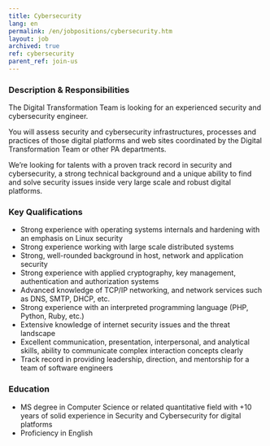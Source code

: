 ```yaml
---
title: Cybersecurity
lang: en
permalink: /en/jobpositions/cybersecurity.htm
layout: job
archived: true
ref: cybersecurity
parent_ref: join-us
---
```


### Description & Responsibilities
The Digital Transformation Team is looking for an experienced security and cybersecurity engineer.

You will assess security and cybersecurity infrastructures, processes and practices of those digital platforms and web sites coordinated  by the Digital Transformation Team or other PA departments.

We’re looking for talents with a proven track record in security and cybersecurity, a strong technical background and a unique ability to find and solve security issues inside very large scale and robust digital platforms.


### Key Qualifications
- Strong experience with operating systems internals and hardening with an emphasis on Linux security
- Strong experience working with large scale distributed systems
- Strong, well-rounded background in host, network and application security
- Strong experience with applied cryptography, key management, authentication and authorization systems
- Advanced knowledge of TCP/IP networking, and network services such as DNS, SMTP, DHCP, etc.
- Strong experience with an interpreted programming language (PHP, Python, Ruby, etc.)
- Extensive knowledge of internet security issues and the threat landscape
- Excellent communication, presentation, interpersonal, and analytical skills, ability to communicate complex interaction concepts clearly
- Track record in providing leadership, direction, and mentorship for a team of software engineers

### Education
- MS degree in Computer Science or related quantitative field with +10 years of solid experience in Security and Cybersecurity for digital platforms
- Proficiency in English
